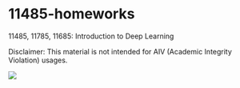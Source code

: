 # 11485-homeworks

11485, 11785, 11685: Introduction to Deep Learning

Disclaimer: This material is not intended for AIV (Academic Integrity Violation) usages.

<img src="https://render.githubusercontent.com/render/math?math=e^{i \pi} = -1">
